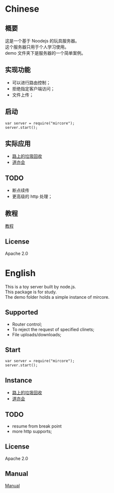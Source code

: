 # Chinese

## 概要
这是一个基于 Noodejs 的玩具服务器。  
这个服务器只用于个人学习使用。  
demo 文件夹下是服务器的一个简单案例。

## 实现功能
* 可以进行路由控制；
* 拒绝指定客户端访问；
* 文件上传；

## 启动
```
var server = require("mircore");
server.start();
```

## 实际应用
* [路上的垃圾回收](http://waygc.net)
* [道亦会](http://daoyiclub.com)

## TODO
* 断点续传
* 更高级的 http 处理；

## 教程
[教程](./documents/cn/manual.md)

## License
Apache 2.0

# English
This is a toy server built by node.js.  
This package is for study.  
The demo folder holds a simple instance of mircore.

## Supported
* Router control;
* To reject the request of specified clinets;
* File uploads/downloads;

## Start
```
var server = require("mircore");
server.start();
```

## Instance
* [路上的垃圾回收](http://waygc.net)
* [道亦会](http://daoyiclub.com)

## TODO
* resume from break point
* more http supports;

## License
Apache 2.0

## Manual
[Manual](./documents/en/manual.md)